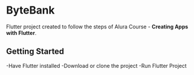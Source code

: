 # ByteBank

Flutter project created to follow the steps of Alura Course - **Creating Apps with Flutter**.

## Getting Started

-Have Flutter installed
-Download or clone the project
-Run Flutter Project

